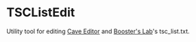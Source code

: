 # TSCListEdit
Utility tool for editing [Cave Editor](https://www.cavestory.org/forums/threads/caveeditor-again-beta-maybe-alpha.611/) and [Booster's Lab](https://github.com/taedixon/boosters-lab)'s tsc_list.txt.
